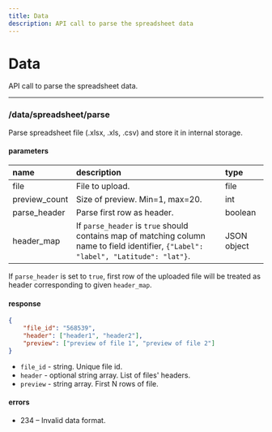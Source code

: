 ```yaml
---
title: Data
description: API call to parse the spreadsheet data
---
```


# Data

API call to parse the spreadsheet data.

***

### /data/spreadsheet/parse

Parse spreadsheet file (.xlsx, .xls, .csv) and store it in internal storage.

#### parameters

| name | description | type |
| :----- | :------------ | :----- |
| file | File to upload. | file |
| preview_count | Size of preview. Min=1, max=20. | int |
| parse_header | Parse first row as header. | boolean |
| header_map | If `parse_header` is `true` should contains map of matching column name to field identifier, `{"Label": "label", "Latitude": "lat"}`. | JSON object |

If `parse_header` is set to `true`, first row of the uploaded file will be treated as header corresponding to given `header_map`.

#### response

```json
{
    "file_id": "568539",
    "header": ["header1", "header2"],
    "preview": ["preview of file 1", "preview of file 2"]
}
```

* `file_id` - string. Unique file id.
* `header` - optional string array. List of files' headers.
* `preview` - string array. First N rows of file.

#### errors

* 234 – Invalid data format.